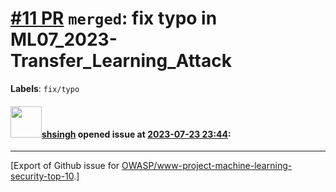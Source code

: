 # [\#11 PR](https://github.com/OWASP/www-project-machine-learning-security-top-10/pull/11) `merged`: fix typo in ML07_2023-Transfer_Learning_Attack
**Labels**: `fix/typo`


#### <img src="https://avatars.githubusercontent.com/u/412800?v=4" width="50">[shsingh](https://github.com/shsingh) opened issue at [2023-07-23 23:44](https://github.com/OWASP/www-project-machine-learning-security-top-10/pull/11):






-------------------------------------------------------------------------------



[Export of Github issue for [OWASP/www-project-machine-learning-security-top-10](https://github.com/OWASP/www-project-machine-learning-security-top-10).]
